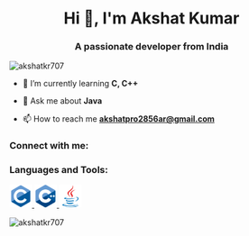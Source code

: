 <h1 align="center">Hi 👋, I'm Akshat Kumar</h1>
<h3 align="center">A passionate developer from India</h3>

<p align="left"> <img src="https://komarev.com/ghpvc/?username=akshatkr707&label=Profile%20views&color=0e75b6&style=flat" alt="akshatkr707" /> </p>

- 🌱 I’m currently learning **C, C++**

- 💬 Ask me about **Java**

- 📫 How to reach me **akshatpro2856ar@gmail.com**

<h3 align="left">Connect with me:</h3>
<p align="left">
</p>

<h3 align="left">Languages and Tools:</h3>
<p align="left"> <a href="https://www.cprogramming.com/" target="_blank" rel="noreferrer"> <img src="https://raw.githubusercontent.com/devicons/devicon/master/icons/c/c-original.svg" alt="c" width="40" height="40"/> </a> <a href="https://www.w3schools.com/cpp/" target="_blank" rel="noreferrer"> <img src="https://raw.githubusercontent.com/devicons/devicon/master/icons/cplusplus/cplusplus-original.svg" alt="cplusplus" width="40" height="40"/> </a> <a href="https://www.java.com" target="_blank" rel="noreferrer"> <img src="https://raw.githubusercontent.com/devicons/devicon/master/icons/java/java-original.svg" alt="java" width="40" height="40"/> </a> </p>

<p><img align="center" src="https://github-readme-stats.vercel.app/api/top-langs?username=akshatkr707&show_icons=true&locale=en&layout=compact" alt="akshatkr707" /></p>
